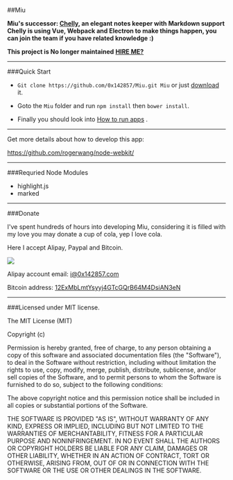 ##Miu

**Miu's successor: [Chelly](https://github.com/aprilorange/chelly), an elegant notes keeper with Markdown support**  
**Chelly is using Vue, Webpack and Electron to make things happen, you can join the team if you have related knowledge :)**

**This project is No longer maintained** [**HIRE ME?**](http://code.insekai.com/#!code/ZGCc7GS)

---

###Quick Start

- `Git clone https://github.com/0x142857/Miu.git Miu` or just [download](https://github.com/0x142857/Miu/archive/master.zip) it.

- Goto the `Miu` folder and run `npm install` then `bower install`.

- Finally you should look into [How to run apps](https://github.com/rogerwang/node-webkit/wiki/How-to-run-apps) .

---

Get more details about how to develop this app:

https://github.com/rogerwang/node-webkit/

---

###Requried Node Modules

- highlight.js
- marked

---

###Donate

I've spent hundreds of hours into developing Miu, considering it is filled with my love you may donate a cup of cola, yep I love cola.

Here I accept Alipay, Paypal and Bitcoin.

[![](https://www.paypalobjects.com/en_US/i/btn/btn_donate_LG.gif)](https://www.paypal.com/cgi-bin/webscr?cmd=_xclick&business=i%400x142857%2ecom&lc=C2&amount=10%2e00¤cy_code=USD&button_subtype=services&bn=PP%2dBuyNowBF%3abtn_donate_LG%2egif%3aNonHosted)

Alipay account email: i@0x142857.com

Bitcoin address: [12ExMbLmtYsyyj4GTcGQrB64M4DsiAN3eN](http://blockexplorer.com/address/12ExMbLmtYsyyj4GTcGQrB64M4DsiAN3eN)

---

###Licensed under MIT license.

The MIT License (MIT)

Copyright (c) <year> <copyright holders>

Permission is hereby granted, free of charge, to any person obtaining a copy
of this software and associated documentation files (the "Software"), to deal
in the Software without restriction, including without limitation the rights
to use, copy, modify, merge, publish, distribute, sublicense, and/or sell
copies of the Software, and to permit persons to whom the Software is
furnished to do so, subject to the following conditions:

The above copyright notice and this permission notice shall be included in
all copies or substantial portions of the Software.

THE SOFTWARE IS PROVIDED "AS IS", WITHOUT WARRANTY OF ANY KIND, EXPRESS OR
IMPLIED, INCLUDING BUT NOT LIMITED TO THE WARRANTIES OF MERCHANTABILITY,
FITNESS FOR A PARTICULAR PURPOSE AND NONINFRINGEMENT. IN NO EVENT SHALL THE
AUTHORS OR COPYRIGHT HOLDERS BE LIABLE FOR ANY CLAIM, DAMAGES OR OTHER
LIABILITY, WHETHER IN AN ACTION OF CONTRACT, TORT OR OTHERWISE, ARISING FROM,
OUT OF OR IN CONNECTION WITH THE SOFTWARE OR THE USE OR OTHER DEALINGS IN
THE SOFTWARE.


